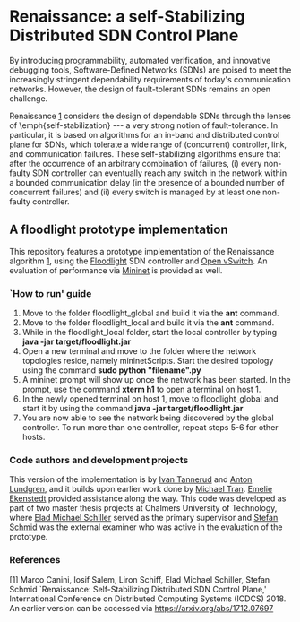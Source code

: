 # Renaissance: a self-Stabilizing Distributed SDN Control Plane

By introducing programmability, automated verification, and innovative debugging tools, Software-Defined Networks (SDNs) are poised to 
meet the increasingly stringent dependability requirements of today's communication networks. However, the design of fault-tolerant SDNs remains an open challenge.

Renaissance [1](https://arxiv.org/abs/1712.07697) considers the design of dependable SDNs through the lenses of \emph{self-stabilization} --- a very strong notion of fault-tolerance. In particular, it is based on algorithms for an in-band and distributed 
control plane for SDNs, which tolerate a wide range of (concurrent) controller, link, and communication failures. These self-stabilizing algorithms ensure that after the occurrence of an arbitrary combination of failures, (i) every non-faulty SDN controller can eventually reach any switch in the network within a bounded communication delay (in the presence of a bounded number of concurrent failures) and (ii) every switch is managed by at least one non-faulty controller.

## A floodlight prototype implementation

This repository features a prototype implementation of the Renaissance algorithm [1](https://arxiv.org/abs/1712.07697), using the [Floodlight](http://www.projectfloodlight.org/floodlight/) SDN controller and [Open vSwitch](https://www.openvswitch.org/). An evaluation of performance via [Mininet](http://www.projectfloodlight.org/floodlight/) is provided as well.

### `How to run' guide
1. Move to the folder floodlight_global and build it via the **ant** command.
2. Move to the folder floodlight_local and build it via the **ant** command.
3. While in the floodlight_local folder, start the local controller by typing **java -jar target/floodlight.jar**
4. Open a new terminal and move to the folder where the network topologies reside, namely mininetScripts. Start the desired topology using the command **sudo python "filename".py**
5. A mininet prompt will show up once the network has been started. In the prompt, use the command **xterm h1** to open a terminal on host 1.
6. In the newly opened terminal on host 1, move to floodlight_global and start it by using the command **java -jar target/floodlight.jar**
7. You are now able to see the network being discovered by the global controller. To run more than one controller, repeat steps 5-6 for other hosts.

### Code authors and development projects 
This version of the implementation is by [Ivan Tannerud](https://www.linkedin.com/in/ivan-tannerud-12416b57/) and [Anton Lundgren](https://www.linkedin.com/in/anton-lundgren-432a43126/), and it builds upon earlier work done by [Michael Tran](https://www.linkedin.com/in/michael-tran-a1a8b514b/). [Emelie Ekenstedt](https://www.linkedin.com/in/emelie-ekenstedt-363463107/) provided assistance along the way. This code was developed as part of two master thesis projects at Chalmers University of Technology, where [Elad Michael Schiller](http://www.cse.chalmers.se/~elad/) served as the primary supervisor and [Stefan Schmid](https://ct.cs.univie.ac.at/team/person/101989/) was the external examiner who was active in the evaluation of the prototype.


### References 

[1] Marco Canini, Iosif Salem, Liron Schiff, Elad Michael Schiller, Stefan Schmid `Renaissance: Self-Stabilizing Distributed SDN Control Plane,' International Conference on Distributed Computing Systems (ICDCS) 2018. An earlier version can be accessed via https://arxiv.org/abs/1712.07697
